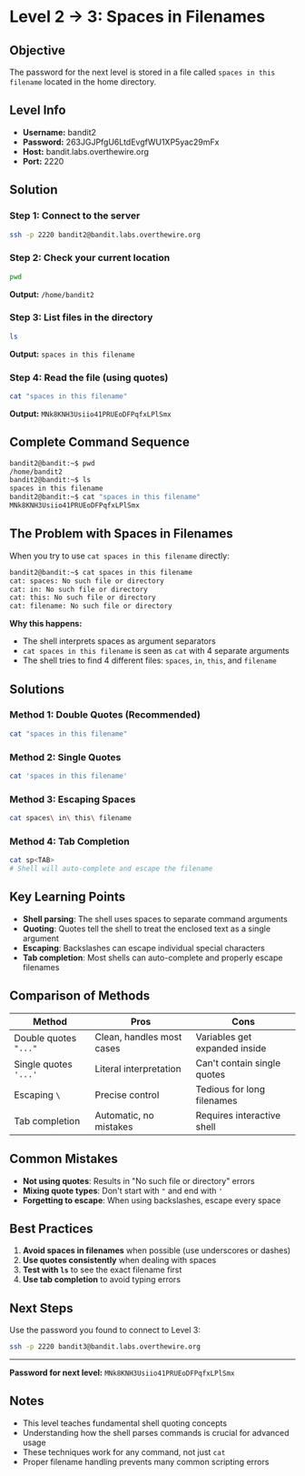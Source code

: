 # Level 2 → 3: Spaces in Filenames

## Objective
The password for the next level is stored in a file called `spaces in this filename` located in the home directory.

## Level Info
- **Username:** bandit2
- **Password:** 263JGJPfgU6LtdEvgfWU1XP5yac29mFx
- **Host:** bandit.labs.overthewire.org
- **Port:** 2220

## Solution

### Step 1: Connect to the server
```bash
ssh -p 2220 bandit2@bandit.labs.overthewire.org
```

### Step 2: Check your current location
```bash
pwd
```
**Output:** `/home/bandit2`

### Step 3: List files in the directory
```bash
ls
```
**Output:** `spaces in this filename`

### Step 4: Read the file (using quotes)
```bash
cat "spaces in this filename"
```
**Output:** `MNk8KNH3Usiio41PRUEoDFPqfxLPlSmx`

## Complete Command Sequence
```bash
bandit2@bandit:~$ pwd
/home/bandit2
bandit2@bandit:~$ ls
spaces in this filename
bandit2@bandit:~$ cat "spaces in this filename"
MNk8KNH3Usiio41PRUEoDFPqfxLPlSmx
```

## The Problem with Spaces in Filenames

When you try to use `cat spaces in this filename` directly:
```bash
bandit2@bandit:~$ cat spaces in this filename
cat: spaces: No such file or directory
cat: in: No such file or directory
cat: this: No such file or directory
cat: filename: No such file or directory
```

**Why this happens:**
- The shell interprets spaces as argument separators
- `cat spaces in this filename` is seen as `cat` with 4 separate arguments
- The shell tries to find 4 different files: `spaces`, `in`, `this`, and `filename`

## Solutions

### Method 1: Double Quotes (Recommended)
```bash
cat "spaces in this filename"
```

### Method 2: Single Quotes
```bash
cat 'spaces in this filename'
```

### Method 3: Escaping Spaces
```bash
cat spaces\ in\ this\ filename
```

### Method 4: Tab Completion
```bash
cat sp<TAB>
# Shell will auto-complete and escape the filename
```

## Key Learning Points

- **Shell parsing**: The shell uses spaces to separate command arguments
- **Quoting**: Quotes tell the shell to treat the enclosed text as a single argument
- **Escaping**: Backslashes can escape individual special characters
- **Tab completion**: Most shells can auto-complete and properly escape filenames

## Comparison of Methods

| Method | Pros | Cons |
|--------|------|------|
| Double quotes `"..."` | Clean, handles most cases | Variables get expanded inside |
| Single quotes `'...'` | Literal interpretation | Can't contain single quotes |
| Escaping `\ ` | Precise control | Tedious for long filenames |
| Tab completion | Automatic, no mistakes | Requires interactive shell |

## Common Mistakes

- **Not using quotes**: Results in "No such file or directory" errors
- **Mixing quote types**: Don't start with `"` and end with `'`
- **Forgetting to escape**: When using backslashes, escape every space

## Best Practices

1. **Avoid spaces in filenames** when possible (use underscores or dashes)
2. **Use quotes consistently** when dealing with spaces
3. **Test with `ls`** to see the exact filename first
4. **Use tab completion** to avoid typing errors

## Next Steps

Use the password you found to connect to Level 3:
```bash
ssh -p 2220 bandit3@bandit.labs.overthewire.org
```

---

**Password for next level:** `MNk8KNH3Usiio41PRUEoDFPqfxLPlSmx`

## Notes

- This level teaches fundamental shell quoting concepts
- Understanding how the shell parses commands is crucial for advanced usage
- These techniques work for any command, not just `cat`
- Proper filename handling prevents many common scripting errors
